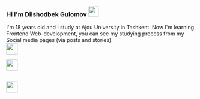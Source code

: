### Hi I'm Dilshodbek Gulomov <img src="https://media1.giphy.com/media/hvRJCLFzcasrRAia7z/giphy.gif" width="27px">

I'm 18 years old and I study at Ajou University in Tashkent. Now I'm learning Frontend Web-development, you can see my studying process from my Social media pages (via posts and stories). <br>
<a href="http://www.instagram.com/dilshodbek_gulomov" display="inline" margin="5px">
  <img src="http://assets.stickpng.com/images/580b57fcd9996e24bc43c521.png" width="30px">  
</a>
<code><a href="http://www.instagram.com/dilshodbek_gulomov" display="inline">
  <img src="http://assets.stickpng.com/images/580b57fcd9996e24bc43c521.png" width="30px">  
</a></code>
<code><a href="http://www.instagram.com/dilshodbek_gulomov" display="inline">
  <img src="http://assets.stickpng.com/images/580b57fcd9996e24bc43c521.png" width="30px">  
</a></code>



















<!--
**Dilshodjon2004/Dilshodjon2004** is a ✨ _special_ ✨ repository because its `README.md` (this file) appears on your GitHub profile.

Here are some ideas to get you started:

- 🔭 I’m currently working on ...
- 🌱 I’m currently learning ...
- 👯 I’m looking to collaborate on ...
- 🤔 I’m looking for help with ...
- 💬 Ask me about ...
- 📫 How to reach me: ...
- 😄 Pronouns: ...
- ⚡ Fun fact: ...
-->
